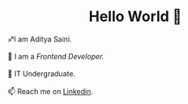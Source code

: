 <h1 align = 'center'> Hello World 👋  </h1>
♐I am Aditya Saini. <br><br>
🔹 I am a <i>Frontend Developer.</i> <br><br>
🌱 IT Undergraduate.<br><br>
📫 Reach me on <a href="https://www.linkedin.com/in/aditya-saini-286aa2182/" target =" _blank">Linkedin</a>.<br>
